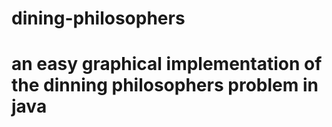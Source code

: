# dining-philosophers
# an easy graphical implementation of the dinning philosophers problem in java
